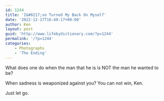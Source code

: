 ```yaml
---
id: 1244
title: 'I&#8217;ve Turned My Back On Myself'
date: '2022-12-17T16:40:17+00:00'
author: Ken
layout: post
guid: 'http://www.lifebydictionary.com/?p=1244'
permalink: '/?p=1244'
categories:
    - Photographs
    - 'The Ending'
---
```


What does one do when the man that he is is NOT the man he wanted to be?

When sadness is weaponized against you? You can not win, Ken.

Just let go.